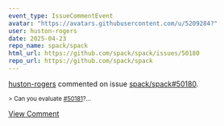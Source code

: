 ```yaml
---
event_type: IssueCommentEvent
avatar: "https://avatars.githubusercontent.com/u/5209284?"
user: huston-rogers
date: 2025-04-23
repo_name: spack/spack
html_url: https://github.com/spack/spack/issues/50180
repo_url: https://github.com/spack/spack
---
```


<a href='https://github.com/huston-rogers' target='_blank'>huston-rogers</a> commented on issue <a href='https://github.com/spack/spack/issues/50180' target='_blank'>spack/spack#50180</a>.

<small>> Can you evaluate [#50181](https://github.com/spack/spack/pull/50181)?...</small>

<a href='https://github.com/spack/spack/issues/50180' target='_blank'>View Comment</a>